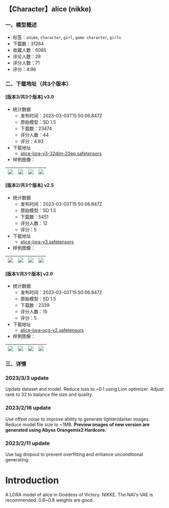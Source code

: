## 【Character】alice (nikke)
### 一、模型概述

- 标签：`anime`, `character`, `girl`, `game character`, `girls`
- 下载数：31264
- 收藏人数：6085
- 评论人数：28
- 评分人数：71
- 评分：4.96

### 二、下载地址（共3个版本）

#### [版本3/共3个版本] v3.0

- 统计数据
  - 发布时间：2023-03-03T15:50:06.847Z
  - 原始模型：SD 1.5
  - 下载数：23474
  - 评分人数：44
  - 评分：4.93
- 下载地址
  - [alice-lora-v3-32dim-20ep.safetensors](https://civitai.com/api/download/models/18060)
- 样例图像：

| <img src="https://image.civitai.com/xG1nkqKTMzGDvpLrqFT7WA/482fad17-956c-43b6-d815-a9aefce57300/width=450/185348.jpeg" /> | <img src="https://image.civitai.com/xG1nkqKTMzGDvpLrqFT7WA/93a4bd0d-0f13-4cec-9748-ebb50682e600/width=450/185347.jpeg" /> | <img src="https://image.civitai.com/xG1nkqKTMzGDvpLrqFT7WA/47d6852b-fc19-41d5-d184-d0103295a200/width=450/185346.jpeg" /> | <img src="https://image.civitai.com/xG1nkqKTMzGDvpLrqFT7WA/444035ad-54db-490f-31f4-ef625f8e9e00/width=450/185345.jpeg" /> |
| ---- | ---- | ---- | ---- |

#### [版本2/共3个版本] v2.5

- 统计数据
  - 发布时间：2023-03-03T15:50:06.847Z
  - 原始模型：SD 1.5
  - 下载数：5451
  - 评分人数：12
  - 评分：5
- 下载地址
  - [alice-lora-v3.safetensors](https://civitai.com/api/download/models/11075)
- 样例图像：

| <img src="https://image.civitai.com/xG1nkqKTMzGDvpLrqFT7WA/abf27216-f85c-4528-ce7d-3ff165677a00/width=450/106800.jpeg" /> | <img src="https://image.civitai.com/xG1nkqKTMzGDvpLrqFT7WA/80e68021-6697-4878-a0d7-e19f833a0800/width=450/106799.jpeg" /> | <img src="https://image.civitai.com/xG1nkqKTMzGDvpLrqFT7WA/74f8298a-c9e7-46d4-57a3-2eb3c49e6100/width=450/106798.jpeg" /> | <img src="https://image.civitai.com/xG1nkqKTMzGDvpLrqFT7WA/9909c551-d0c4-4d07-d83c-f0b5f205bb00/width=450/106797.jpeg" /> |
| ---- | ---- | ---- | ---- |

#### [版本1/共3个版本] v2.0

- 统计数据
  - 发布时间：2023-03-03T15:50:06.847Z
  - 原始模型：SD 1.5
  - 下载数：2339
  - 评分人数：15
  - 评分：5
- 下载地址
  - [alice-lora-ucg-v2.safetensors](https://civitai.com/api/download/models/8886)
- 样例图像：

| <img src="https://image.civitai.com/xG1nkqKTMzGDvpLrqFT7WA/81ecf9d6-bd2d-4a61-b09b-227da0c1a700/width=450/90725.jpeg" /> | <img src="https://image.civitai.com/xG1nkqKTMzGDvpLrqFT7WA/84a23bb4-58b1-43d8-ac48-e5b5b9943600/width=450/90724.jpeg" /> | <img src="https://image.civitai.com/xG1nkqKTMzGDvpLrqFT7WA/6d3c6f26-77fa-4c85-01ec-2c1fcde16c00/width=450/90723.jpeg" /> | <img src="https://image.civitai.com/xG1nkqKTMzGDvpLrqFT7WA/bf3bcc2b-67e5-4abc-e8de-f9a8c038be00/width=450/90722.jpeg" /> |
| ---- | ---- | ---- | ---- |


### 三、详情
<h3>2023/3/3 update</h3><p>Update dataset and model. Reduce loss to ~0.1 using Lion optimizer. Adjust rank to 32 to balance file size and quality.</p><h3>2023/2/16 update</h3><p>Use offset noise to improve ability to generate lighter/darker images. Reduce model file size to ~1MB. <strong>Preview images of new version are generated using Abyss Orangemix2 Hardcore.</strong></p><h3>2023/2/11 update</h3><p>Use tag dropout to prevent overfitting and enhance unconditional generating.</p><h1>Introduction</h1><p>A LORA model of alice in Goddess of Victory: NIKKE. The NAI's VAE is recommended. 0.6~0.8 weights are good.</p>